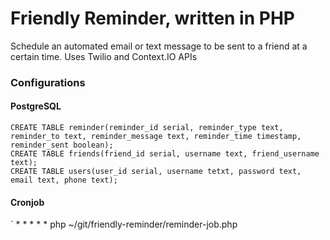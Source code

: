 # Friendly Reminder, written in PHP

Schedule an automated email or text message to be sent to a friend at a certain time.
Uses Twilio and Context.IO APIs

### Configurations

#### PostgreSQL
```
CREATE TABLE reminder(reminder_id serial, reminder_type text, reminder_to text, reminder_message text, reminder_time timestamp, reminder_sent boolean);
CREATE TABLE friends(friend_id serial, username text, friend_username text);
CREATE TABLE users(user_id serial, username tetxt, password text, email text, phone text);
```

#### Cronjob
` * * * * * php ~/git/friendly-reminder/reminder-job.php